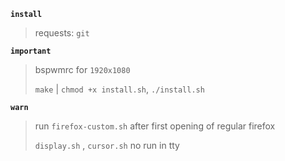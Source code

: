 **`install`**
> requests: `git`

**`important`**
> bspwmrc for `1920x1080`
> 
> `make` | `chmod +x install.sh`, `./install.sh`

**`warn`**
> run `firefox-custom.sh` after first opening of regular firefox
> 
> `display.sh` , `cursor.sh` no run in tty
